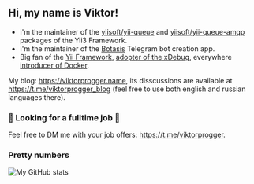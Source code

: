 ## Hi, my name is Viktor! 
- I'm the maintainer of the [yiisoft/yii-queue](https://github.com/yiisoft/yii-queue) and [yiisoft/yii-queue-amqp](https://github.com/yiisoft/yii-queue-amqp) packages of the Yii3 Framework.
- I'm the maintainer of the [Botasis](https://github.com/botasis) Telegram bot creation app.
- Big fan of the [Yii Framework](http://yiiframework.com/), [adopter of the xDebug](https://viktorprogger.name/posts/how-to-use-php-without-installing.html?utm_source=github), everywhere [introducer of Docker](https://viktorprogger.name/posts/xdebug-docker-config-example.html?utm_source=github).

My blog: https://viktorprogger.name, its disscussions are available at https://t.me/viktorprogger_blog (feel free to use both english and russian languages there).

### 💼 Looking for a fulltime job 💼
Feel free to DM me with your job offers: https://t.me/viktorprogger.

### Pretty numbers
![My GitHub stats](https://github-readme-stats.vercel.app/api?username=viktorprogger&show_icons=true&count_private=true&theme=transparent)
